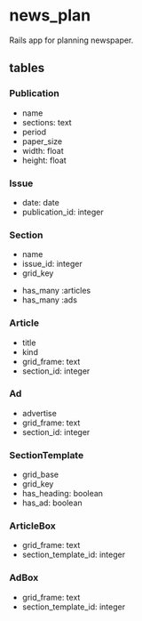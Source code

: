 # news_plan

Rails app for planning newspaper.

## tables

### Publication
  - name
  - sections: text
  - period
  - paper_size
  - width: float
  - height: float

### Issue
  - date: date
  - publication_id: integer

### Section
  - name
  - issue_id: integer
  - grid_key


  * has_many :articles
  * has_many :ads

### Article
  - title
  - kind
  - grid_frame: text
  - section_id: integer

### Ad
  - advertise
  - grid_frame: text
  - section_id: integer

### SectionTemplate
  - grid_base
  - grid_key
  - has_heading: boolean
  - has_ad: boolean

### ArticleBox
  - grid_frame: text
  - section_template_id: integer

### AdBox
  - grid_frame: text
  - section_template_id: integer
